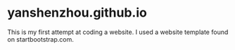 # yanshenzhou.github.io
This is my first attempt at coding a website. I used a website template found on startbootstrap.com.

